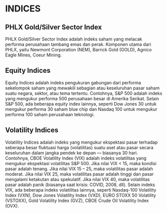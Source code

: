 # INDICES

## PHLX Gold/Silver Sector Index

PHLX Gold/Silver Sector Index adalah indeks saham yang melacak performa perusahaan tambang emas dan perak. Komponen utama dari PHLX, yaitu Newmont Corporation (NEM), Barrick Gold (GOLD), Agnico Eagle Mines, Coeur Mining.

## Equity Indices

Equity Indices adalah indeks pengukuran gabungan dari performa sekelompok saham yang mewakili sebagian atau keseluruhan pasar saham suatu negara, sektor, atau tema tertentu. Contohnya, S&P 500 adalah indeks yang mengukur performa 500 perusahaan besar di Amerika Serikat. Selain S&P 500, ada beberapa equity index lainnya, seperti Dow Jones 30 untuk mengukur performa 30 saham blue chip dan Nasdaq 100 untuk mengukur performa 100 saham perusahaan teknologi.

## Volatility Indices

Volatility Indices adalah indeks yang mengukur ekspektasi pasar terhadap seberapa besar fluktuasi harga (volatilitas) suatu aset atau pasar secara keseluruhan dalam jangka pendek ke depan — biasanya 30 hari. Contohnya, CBOE Volatility Index (VIX) adalah indeks volatilitas yang mengukur ekspektasi volatilitas S&P 500. Jika nilai VIX < 15, maka kondisi pasar adalah tenang. Jika nilai VIX 15 – 25, maka volatilitas pasar adalah moderat. Jika nilai VIX 25, maka volatilitas pasar adalah tinggi dan pasar mengalami ketakutan atau spekulatif. Jika nilai VIX 40, maka volatilitas pasar adalah panik (biasanya saat krisis: COVID, 2008, dll). Selain indeks VIX, ada beberapa indeks volatilitas lainnya, seperti Nasdaq-100 Volatility Index (VXN), Dow Jones Volatility Index (VXD), EURO STOXX 50 Volatility (VSTOXX), Gold Volatility Index (GVZ), CBOE Crude Oil Volatility Index (OVX).